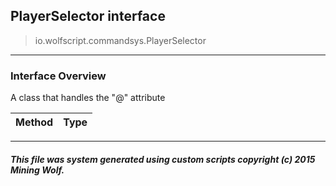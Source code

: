 ## PlayerSelector __interface__

>io.wolfscript.commandsys.PlayerSelector

---

### Interface Overview

A class that handles the "@" attribute

Method | Type   
--- | :--- 



---



##### This file was system generated using custom scripts copyright (c) 2015 Mining Wolf.
	

